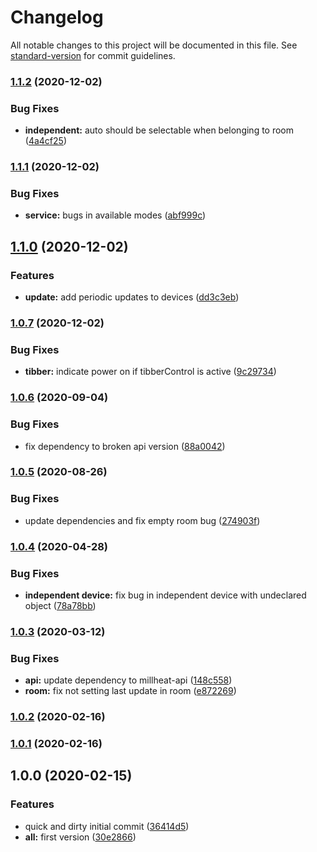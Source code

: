 # Changelog

All notable changes to this project will be documented in this file. See [standard-version](https://github.com/conventional-changelog/standard-version) for commit guidelines.

### [1.1.2](https://github.com/andyno/homebridge-millheat/compare/v1.1.1...v1.1.2) (2020-12-02)


### Bug Fixes

* **independent:** auto should be selectable when belonging to room ([4a4cf25](https://github.com/andyno/homebridge-millheat/commit/4a4cf2577cbbf53bc3e106cbb43758633f07532b))

### [1.1.1](https://github.com/andyno/homebridge-millheat/compare/v1.1.0...v1.1.1) (2020-12-02)


### Bug Fixes

* **service:** bugs in available modes ([abf999c](https://github.com/andyno/homebridge-millheat/commit/abf999cb33fd99fe9c674e5e4a9a04af54d08440))

## [1.1.0](https://github.com/andyno/homebridge-millheat/compare/v1.0.7...v1.1.0) (2020-12-02)


### Features

* **update:** add periodic updates to devices ([dd3c3eb](https://github.com/andyno/homebridge-millheat/commit/dd3c3eb0353eb8280a94eb1267d762813ba901ae))

### [1.0.7](https://github.com/andyno/homebridge-millheat/compare/v1.0.6...v1.0.7) (2020-12-02)


### Bug Fixes

* **tibber:** indicate power on if tibberControl is active ([9c29734](https://github.com/andyno/homebridge-millheat/commit/9c297348899f70d64d7a22ba97c7208d2eac61dd))

### [1.0.6](https://github.com/andyno/homebridge-millheat/compare/v1.0.5...v1.0.6) (2020-09-04)


### Bug Fixes

* fix dependency to broken api version ([88a0042](https://github.com/andyno/homebridge-millheat/commit/88a004212a69d785ddb9e9a09fc524b2a41e18bd))

### [1.0.5](https://github.com/andyno/homebridge-millheat/compare/v1.0.4...v1.0.5) (2020-08-26)


### Bug Fixes

* update dependencies and fix empty room bug ([274903f](https://github.com/andyno/homebridge-millheat/commit/274903f0e6ac22a07cf549baaa72a92fab7a7e07))

### [1.0.4](https://github.com/andyno/homebridge-millheat/compare/v1.0.3...v1.0.4) (2020-04-28)


### Bug Fixes

* **independent device:** fix bug in independent device with undeclared object ([78a78bb](https://github.com/andyno/homebridge-millheat/commit/78a78bb90af6547e3865813674c447e679f69ab2))

### [1.0.3](https://github.com/andyno/homebridge-millheat/compare/v1.0.2...v1.0.3) (2020-03-12)


### Bug Fixes

* **api:** update dependency to millheat-api ([148c558](https://github.com/andyno/homebridge-millheat/commit/148c558fc7eaae508296134579fcd7c02ae49f46))
* **room:** fix not setting last update in room ([e872269](https://github.com/andyno/homebridge-millheat/commit/e872269ee8a24080854199a705903f1438a644d3))

### [1.0.2](https://github.com/andyno/homebridge-millheat/compare/v1.0.1...v1.0.2) (2020-02-16)

### [1.0.1](https://github.com/andyno/homebridge-millheat/compare/v1.0.0...v1.0.1) (2020-02-16)

## 1.0.0 (2020-02-15)


### Features

* quick and dirty initial commit ([36414d5](https://github.com/andyno/homebridge-millheat/commit/36414d514abc3fb646535f3bde0894993332a2aa))
* **all:** first version ([30e2866](https://github.com/andyno/homebridge-millheat/commit/30e2866bcd5e93ad011a7947742471df7dcf8fe9))
